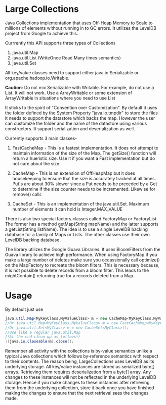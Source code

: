 Large Collections
================

Java Collections implementation that uses Off-Heap Memory to Scale to millions of elements without running in to GC errors. 
It utilizes the LevelDB project from Google to achieve this. 

Currrently this API supports three types of Collections
1. java.util.Map
2. java.util.List (WriteOnce Read Many times semantics)
3. java.util.Set

All key/value classes need to support either java.io.Serializable or org.apache.hadoop.io.Writable.

<b>Caution</b>: Do not mix Serializable with Writable. For example, do not use a List<Writable>. It will not work. Use a ArrayWritable or some extension of ArrayWritable in situations where you need to use List<Writable>

It sticks to the spirit of "Convention over Customization". By default it uses the folder defined by the System Property 
"java.io.tmpdir" to store the files it needs to support the datastore which backs the map. However the user can customize the folder and the name of the datastore using various constructors. It support serialization and deserialization as well. 

Currently supports 3 main classes-
1. FastCacheMap - This is a fastest implementation. It does not attempt to maintain information of the size of the Map. The
getSize() function will return a hueristic size. Use it if you want a Fast implementation but do not care about the size

2. CacheMap - This is an extension of OffHeapMap but it does housekeeping to ensure that the size is accurately tracked at
all times. Put's are about 30% slower since a Put needs to be preceded by a Get to determine if the size counter needs to be
incremented. Likewise for remove() calls

3. CacheSet - This is an implementation of the java.util.Set. Maximum number of elements it can hold is Integer.MAX_VALUE

There is also two special factory classes called FactoryMap or FactoryList. The former has a method getMap(String mapName) and the latter supports a getList(String listName). The idea is to use a single LevelDB backing database for a family of Maps or Lists. The other classes use their own LevelDB backing database.

The library utilizes the Google Guava Libraries. It uses BloomFilters from the Guava library to achieve high performance. When using FactoryMap if you make a large number of deletes make sure you occassionally call optimize() on the MapFactory to recreate the bloom filters. This is necessary because, it is not possible to delete records from a bloom filter. This leads to the mightContain() returning true for a records deleted from a Map. 



Usage
================

By default just use

```java
java.util.Map<MyKeyClass,MyValueClass> m = new CacheMap<MyKeyClass,MyValueClass>();
//Or java.util.Map<MyKeyClass,MyValueClass> m = new FastCacheMap<MyKeyClass,MyValueClass>();
//Or java.util.Set<MyClass> m = new CacheSet<MyClass>();
//Use like a regular java.util.Map
/*At the end clean up as follows*/
((java.io.Closeable)m).close();
```
Remember all activity with the collections is by-value semantics unlike a typical Java collections which follows by-reference semantics
with respect to their contents. The reason being, LargeCollections uses LevelDB as its underlying storage. All key/value instances are stored
as serialized byte[] arrays. Retrieving them requires deserialization from a byte[] array. Any changes to these instances will not be reflected 
in the underlying LevelDB storage. Hence if you make changes to these instances after retrieving them from the underlying collection, store it back 
once you have finished making the changes to ensure that the next retrieval sees the changes made.


